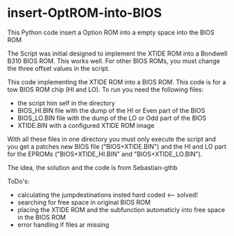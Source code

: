 # insert-OptROM-into-BIOS
This Python code insert a Option ROM into a empty space into the BIOS ROM

The Script was initial designed to implement the XTIDE ROM into a Bondwell B310 BIOS ROM. This works well. For other BIOS ROMs, you must change the three offset values in the script.

This code implementing the XTIDE ROM into a BIOS ROM. This code is for a tow BIOS ROM chip (HI and LO).
To run you need the following files:
  * the script him self in the directory
  * BIOS_HI.BIN file with the dump of the HI or Even part of the BIOS
  * BIOS_LO.BIN file with the dump of the LO or Odd  part of the BIOS
  * XTIDE.BIN with a configured XTIDE ROM image


With all these files in one directory you must only execute the script and you get a patches new BIOS file ("BIOS+XTIDE.BIN") and the HI and LO part for the EPROMs ("BIOS+XTIDE_HI.BIN" and "BIOS+XTIDE_LO.BIN").

The idea, the solution and the code is from Sebastian-gthb

ToDo's:
  * calculating the jumpdestinations insted hard coded <-- solved!
  * searching for free space in original BIOS ROM
  * placing the XTIDE ROM and the subfunction automaticly into free space in the BIOS ROM
  * error handling if files ar missing 
